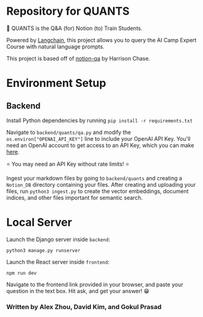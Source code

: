 # Repository for QUANTS
🧠 QUANTS is the Q&A (for) Notion (to) Train Students.

Powered by [Langchain](https://github.com/hwchase17/langchain), this project allows you to query the AI Camp Expert Course with natural language prompts.

This project is based off of [notion-qa](https://github.com/hwchase17/notion-qa) by Harrison Chase. 

# Environment Setup

## Backend

Install Python dependencies by running
`pip install -r requirements.txt`

Navigate to `backend/quants/qa.py` and modify the `os.environ["OPENAI_API_KEY"]` line to include your OpenAI API Key. You'll need an OpenAI account to get access to an API Key, which you can make [here](https://platform.openai.com). 

⭐ You may need an API Key without rate limits! ⭐

Ingest your markdown files by going to `backend/quants` and creating a `Notion_DB` directory containing your files. After creating and uploading your files, run `python3 ingest.py` to create the vector embeddings, document indices, and other files important for semantic search. 

# Local Server

Launch the Django server inside `backend`:

`python3 manage.py runserver`

Launch the React server inside `frontend`:

`npm run dev`

Navigate to the frontend link provided in your browser, and paste your question in the text box. Hit ask, and get your answer! 😁


### Written by Alex Zhou, David Kim, and Gokul Prasad
